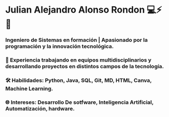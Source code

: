 # Julian Alejandro Alonso Rondon 💻⚡🚀

### Ingeniero de Sistemas en formación | Apasionado por la programación  y la innovación tecnológica.  

### 💼 Experiencia trabajando en equipos multidisciplinarios y desarrollando proyectos en distintos campos de la tecnología.  
### 🛠️ Habilidades: Python, Java, SQL, Git, MD, HTML, Canva, Machine Learning. 
### 🌐 Intereses: Desarrollo De sotfware, Inteligencia Artificial, Automatización, hardware. 


 
